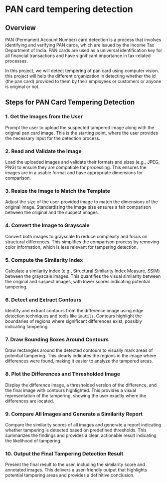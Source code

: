 # PAN card tempering detection

## Overview

PAN (Permanent Account Number) card detection is a process that involves identifying and verifying PAN cards, which are issued by the Income Tax Department of India. PAN cards are used as a universal identification key for all financial transactions and have significant importance in tax-related processes.

In this project, we will detect tempering of pan card using computer vision. this project will help the different organization in detecting whether the id (the pan card) provided to them by their employees or customers or anyone is original or not.

## Steps for PAN Card Tempering Detection

### 1. **Get the Images from the User**

Prompt the user to upload the suspected tampered image along with the original pan card image. This is the starting point, where the user provides the necessary input for the detection process.

### 2. **Read and Validate the Image**

Load the uploaded images and validate their formats and sizes (e.g., JPEG, PNG) to ensure they are compatible for processing. This ensures the images are in a usable format and have appropriate dimensions for comparison.

### 3. **Resize the Image to Match the Template**

Adjust the size of the user-provided image to match the dimensions of the original image. Standardizing the image size ensures a fair comparison between the original and the suspect images.

### 4. **Convert the Image to Grayscale**

Convert both images to grayscale to reduce complexity and focus on structural differences. This simplifies the comparison process by removing color information, which is less relevant for tampering detection.

### 5. **Compute the Similarity Index**

Calculate a similarity index (e.g., Structural Similarity Index Measure, SSIM) between the grayscale images. This quantifies the visual similarity between the original and suspect images, with lower scores indicating potential tampering.

### 6. **Detect and Extract Contours**

Identify and extract contours from the difference image using edge detection techniques and tools like `imutils`. Contours highlight the boundaries of regions where significant differences exist, possibly indicating tampering.

### 7. **Draw Bounding Boxes Around Contours**

Draw rectangles around the detected contours to visually mark areas of potential tampering. This clearly indicates the regions in the image where differences were found, making it easier to analyze the tampered areas.

### 8. **Plot the Differences and Thresholded Image**

Display the difference image, a thresholded version of the difference, and the final image with contours highlighted. This provides a visual representation of the tampering, showing the user exactly where the differences are located.

### 9. **Compare All Images and Generate a Similarity Report**

Compare the similarity scores of all images and generate a report indicating whether tampering is detected based on predefined thresholds. This summarizes the findings and provides a clear, actionable result indicating the likelihood of tampering.

### 10. **Output the Final Tampering Detection Result**

Present the final result to the user, including the similarity score and annotated images. This delivers a user-friendly output that highlights potential tampering areas and provides a definitive conclusion.
